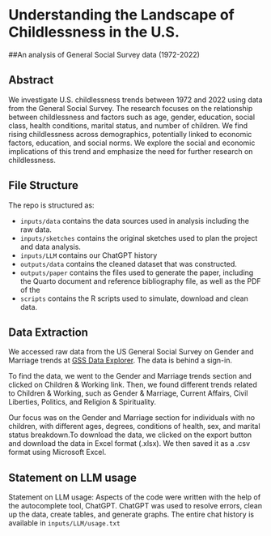 # Understanding the Landscape of Childlessness in the U.S.
##An analysis of General Social Survey data (1972-2022)

## Abstract

We investigate U.S. childlessness trends between 1972 and 2022 using data from the General Social Survey. The research focuses on the relationship between childlessness and factors such as age, gender, education, social class, health conditions, marital status, and number of children. We find rising childlessness across demographics, potentially linked to economic factors, education, and social norms. We explore the social and economic implications of this trend and emphasize the need for further research on childlessness.

## File Structure

The repo is structured as:

-   `inputs/data` contains the data sources used in analysis including the raw data.
-   `inputs/sketches` contains the original sketches used to plan the project and data analysis.
-   `inputs/LLM` contains our ChatGPT history
-   `outputs/data` contains the cleaned dataset that was constructed.
-   `outputs/paper` contains the files used to generate the paper, including the Quarto document and reference bibliography file, as well as the PDF of the
-   `scripts` contains the R scripts used to simulate, download and clean data.

## Data Extraction

We accessed raw data from the US General Social Survey on Gender and Marriage trends at [GSS Data Explorer](https://gssdataexplorer.norc.org/trend). The data is behind a sign-in. 

To find the data, we went to the Gender and Marriage trends section and clicked on Children & Working link. Then, we found different trends related to Children & Working, such as Gender & Marriage, Current Affairs, Civil Liberties, Politics, and Religion & Spirituality. 

Our focus was on the Gender and Marriage section for individuals with no children, with different ages, degrees, conditions of health, sex, and marital status breakdown.To download the data, we clicked on the export button and download the data in Excel format (.xlsx). We then saved it as a .csv format using Microsoft Excel.

## Statement on LLM usage

Statement on LLM usage: Aspects of the code were written with the help of the autocomplete tool, ChatGPT. ChatGPT was used to resolve errors, clean up the data, create tables, and generate graphs. The entire chat history is available in `inputs/LLM/usage.txt`
